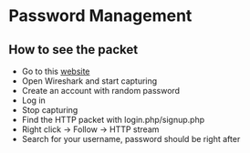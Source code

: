 # Password Management

## How to see the packet

- Go to this [website](http://testphp.vulnweb.com/)
- Open Wireshark and start capturing
- Create an account with random password
- Log in
- Stop capturing
- Find the HTTP packet with login.php/signup.php
- Right click -> Follow -> HTTP stream
- Search for your username, password should be right after
  